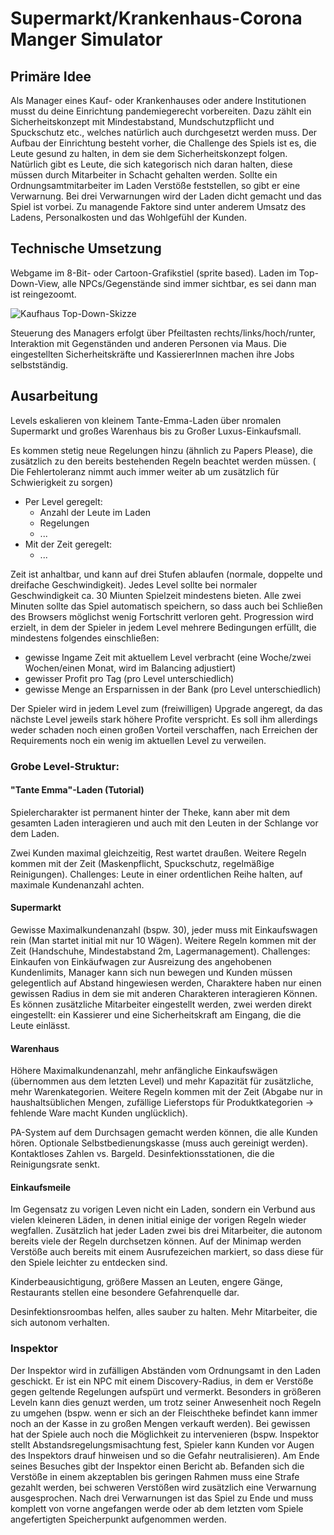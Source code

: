 # Supermarkt/Krankenhaus-Corona Manger Simulator

## Primäre Idee

Als Manager eines Kauf- oder Krankenhauses oder andere Institutionen musst du deine Einrichtung pandemiegerecht vorbereiten. Dazu zählt ein Sicherheitskonzept mit Mindestabstand, Mundschutzpflicht und Spuckschutz etc., welches natürlich auch durchgesetzt werden muss. 
Der Aufbau der Einrichtung besteht vorher, die Challenge des Spiels ist es, die Leute gesund zu halten, in dem sie dem Sicherheitskonzept folgen.
Natürlich gibt es Leute, die sich kategorisch nich daran halten, diese müssen durch Mitarbeiter in Schacht gehalten werden.
Sollte ein Ordnungsamtmitarbeiter im Laden Verstöße feststellen, so gibt er eine Verwarnung. Bei drei Verwarnungen wird der Laden dicht gemacht und das Spiel ist vorbei.
Zu managende Faktore sind unter anderem Umsatz des Ladens, Personalkosten und das Wohlgefühl der Kunden. 

## Technische Umsetzung

Webgame im 8-Bit- oder Cartoon-Grafikstiel (sprite based). Laden im Top-Down-View, alle NPCs/Gegenstände sind immer sichtbar, es sei dann man ist reingezoomt.

![Kaufhaus Top-Down-Skizze](https://cdn.discordapp.com/attachments/674685440049020928/708356397552894213/Kaufhaus.png)

Steuerung des Managers erfolgt über Pfeiltasten rechts/links/hoch/runter, Interaktion mit Gegenständen und anderen Personen via Maus. Die eingestellten Sicherheitskräfte und KassiererInnen machen ihre Jobs selbstständig.

## Ausarbeitung

Levels eskalieren von kleinem Tante-Emma-Laden über nromalen Supermarkt und großes Warenhaus bis zu Großer Luxus-Einkaufsmall.

Es kommen stetig neue Regelungen hinzu (ähnlich zu Papers Please), die zusätzlich zu den bereits bestehenden Regeln beachtet werden müssen. ( Die Fehlertoleranz nimmt auch immer weiter ab um zusätzlich für Schwierigkeit zu sorgen)
* Per Level geregelt: 
    * Anzahl der Leute im Laden
    * Regelungen
    * ...
* Mit der Zeit geregelt:
    * ...

Zeit ist anhaltbar, und kann auf drei Stufen ablaufen (normale, doppelte und dreifache Geschwindigkeit). Jedes Level sollte bei normaler Geschwindigkeit ca. 30 Miunten Spielzeit mindestens bieten. Alle zwei Minuten sollte das Spiel automatisch speichern, so dass auch bei Schließen des Browsers möglichst wenig Fortschritt verloren geht.
Progression wird erzielt, in dem der Spieler in jedem Level mehrere Bedingungen erfüllt, die mindestens folgendes einschließen:
* gewisse Ingame Zeit mit aktuellem Level verbracht (eine Woche/zwei Wochen/einen Monat, wird im Balancing adjustiert)
* gewisser Profit pro Tag (pro Level unterschiedlich)
* gewisse Menge an Ersparnissen in der Bank (pro Level unterschiedlich)

Der Spieler wird in jedem Level zum (freiwilligen) Upgrade angeregt, da das nächste Level jeweils stark höhere Profite verspricht. Es soll ihm allerdings weder schaden noch einen großen Vorteil verschaffen, nach Erreichen der Requirements noch ein wenig im aktuellen Level zu verweilen.

### Grobe Level-Struktur: 

#### "Tante Emma"-Laden (Tutorial)

Spielercharakter ist permanent hinter der Theke, kann aber mit dem gesamten Laden interagieren und auch mit den Leuten in der Schlange vor dem Laden. 

Zwei Kunden maximal gleichzeitig, Rest wartet draußen. Weitere Regeln kommen mit der Zeit (Maskenpflicht, Spuckschutz, regelmäßige Reinigungen). Challenges: Leute in einer ordentlichen Reihe halten, auf maximale Kundenanzahl achten.

#### Supermarkt

Gewisse Maximalkundenanzahl (bspw. 30), jeder muss mit Einkaufswagen rein (Man startet initial mit nur 10 Wägen). Weitere Regeln kommen mit der Zeit (Handschuhe, Mindestabstand 2m, Lagermanagement). Challenges: Einkaufen von Einkäufwagen zur Ausreizung des angehobenen Kundenlimits, Manager kann sich nun bewegen und Kunden müssen gelegentlich auf Abstand hingewiesen werden, Charaktere haben nur einen gewissen Radius in dem sie mit anderen Charakteren interagieren Können. Es können zusätzliche Mitarbeiter eingestellt werden, zwei werden direkt eingestellt: ein Kassierer und eine Sicherheitskraft am Eingang, die die Leute einlässt. 

#### Warenhaus

Höhere Maximalkundenanzahl, mehr anfängliche Einkaufswägen (übernommen aus dem letzten Level) und mehr Kapazität für zusätzliche, mehr Warenkategorien.  Weitere Regeln kommen mit der Zeit (Abgabe nur in haushaltsüblichen Mengen, zufällige Lieferstops für Produktkategorien -> fehlende Ware macht Kunden unglücklich).

PA-System auf dem Durchsagen gemacht werden können, die alle Kunden hören. Optionale Selbstbedienungskasse (muss auch gereinigt werden). Kontaktloses Zahlen vs. Bargeld. Desinfektionsstationen, die die Reinigungsrate senkt.


#### Einkaufsmeile

Im Gegensatz zu vorigen Leven nicht ein Laden, sondern ein Verbund aus vielen kleineren Läden, in denen initial einige der vorigen Regeln wieder wegfallen. Zusätzlich hat jeder Laden zwei bis drei Mitarbeiter, die autonom bereits viele der Regeln durchsetzen können. Auf der Minimap werden Verstöße auch bereits mit einem Ausrufezeichen markiert, so dass diese für den Spiele leichter zu entdecken sind.

Kinderbeausichtigung, größere Massen an Leuten, engere Gänge, Restaurants stellen eine besondere Gefahrenquelle dar. 

Desinfektionsroombas helfen, alles sauber zu halten. Mehr Mitarbeiter, die sich autonom verhalten.

### Inspektor

Der Inspektor wird in zufälligen Abständen vom Ordnungsamt in den Laden geschickt. Er ist ein NPC mit einem Discovery-Radius, in dem er Verstöße gegen geltende Regelungen aufspürt und vermerkt. Besonders in größeren Leveln kann dies genuzt werden, um trotz seiner Anwesenheit noch Regeln zu umgehen (bspw. wenn er sich an der Fleischtheke befindet kann immer noch an der Kasse in zu großen Mengen verkauft werden).
Bei gewissen hat der Spiele auch noch die Möglichkeit zu intervenieren (bspw. Inspektor stellt Abstandsregelungsmisachtung fest, Spieler kann Kunden vor Augen des Inspektors drauf hinweisen und so die Gefahr neutralisieren).
Am Ende seines Besuches gibt der Inspektor einen Bericht ab. Befanden sich die Verstöße in einem akzeptablen bis geringen Rahmen muss eine Strafe gezahlt werden, bei schweren Verstößen wird zusätzlich eine Verwarnung ausgesprochen. Nach drei Verwarnungen ist das Spiel zu Ende und muss komplett von vorne angefangen werde oder ab dem letzten vom Spiele angefertigten Speicherpunkt aufgenommen werden.